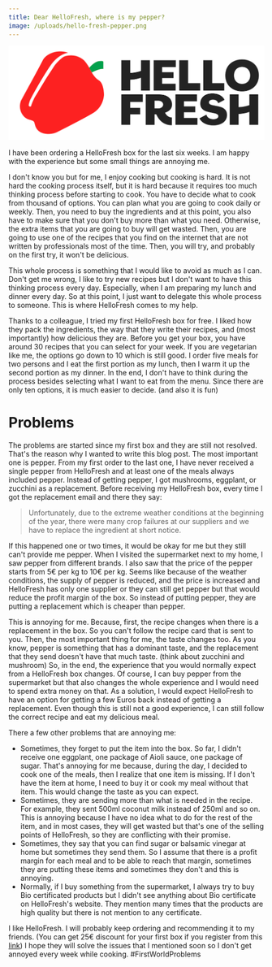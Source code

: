 ```yaml
---
title: Dear HelloFresh, where is my pepper?
image: /uploads/hello-fresh-pepper.png
---
```


![Hello Fresh Logo](/uploads/hello-fresh-pepper.png)

I have been ordering a HelloFresh box for the last six weeks. I am happy with the experience but some small things are annoying me.

I don't know you but for me, I enjoy cooking but cooking is hard. It is not hard the cooking process itself, but it is hard because it requires too much thinking process before starting to cook. You have to decide what to cook from thousand of options. You can plan what you are going to cook daily or weekly. Then, you need to buy the ingredients and at this point, you also have to make sure that you don't buy more than what you need. Otherwise, the extra items that you are going to buy will get wasted. Then, you are going to use one of the recipes that you find on the internet that are not written by professionals most of the time. Then, you will try, and probably on the first try, it won't be delicious.

This whole process is something that I would like to avoid as much as I can. Don't get me wrong, I like to try new recipes but I don't want to have this thinking process every day. Especially, when I am preparing my lunch and dinner every day. So at this point, I just want to delegate this whole process to someone. This is where HelloFresh comes to my help.

Thanks to a colleague, I tried my first HelloFresh box for free. I liked how they pack the ingredients, the way that they write their recipes, and (most importantly) how delicious they are. Before you get your box, you have around 30 recipes that you can select for your week. If you are vegetarian like me, the options go down to 10 which is still good. I order five meals for two persons and I eat the first portion as my lunch, then I warm it up the second portion as my dinner. In the end, I don't have to think during the process besides selecting what I want to eat from the menu. Since there are only ten options, it is much easier to decide. (and also it is fun)

# Problems

The problems are started since my first box and they are still not resolved. That's the reason why I wanted to write this blog post. The most important one is pepper. From my first order to the last one, I have never received a single pepper from HelloFresh and at least one of the meals always included pepper. Instead of getting pepper, I got mushrooms, eggplant, or zucchini as a replacement. Before receiving my HelloFresh box, every time I got the replacement email and there they say:

> Unfortunately, due to the extreme weather conditions at the beginning of the year, there were many crop failures at our suppliers and we have to replace the ingredient at short notice. 

If this happened one or two times, it would be okay for me but they still can't provide me pepper. When I visited the supermarket next to my home, I saw pepper from different brands. I also saw that the price of the pepper starts from 5€ per kg to 10€ per kg. Seems like because of the weather conditions, the supply of pepper is reduced, and the price is increased and HelloFresh has only one supplier or they can still get pepper but that would reduce the profit margin of the box. So instead of putting pepper, they are putting a replacement which is cheaper than pepper. 

This is annoying for me. Because, first, the recipe changes when there is a replacement in the box. So you can't follow the recipe card that is sent to you. Then, the most important thing for me, the taste changes too. As you know, pepper is something that has a dominant taste, and the replacement that they send doesn't have that much taste. (think about zucchini and mushroom) So, in the end, the experience that you would normally expect from a HelloFresh box changes. Of course, I can buy pepper from the supermarket but that also changes the whole experience and I would need to spend extra money on that. As a solution, I would expect HelloFresh to have an option for getting a few Euros back instead of getting a replacement.  Even though this is still not a good experience, I can still follow the correct recipe and eat my delicious meal.

There a few other problems that are annoying me:

- Sometimes, they forget to put the item into the box. So far, I didn't receive one eggplant, one package of Aioli sauce, one package of sugar. That's annoying for me because, during the day, I decided to cook one of the meals, then I realize that one item is missing. If I don't have the item at home, I need to buy it or cook my meal without that item. This would change the taste as you can expect.
- Sometimes, they are sending more than what is needed in the recipe. For example, they sent 500ml coconut milk instead of 250ml and so on. This is annoying because I have no idea what to do for the rest of the item, and in most cases, they will get wasted but that's one of the selling points of HelloFresh, so they are conflicting with their promise.
- Sometimes, they say that you can find sugar or balsamic vinegar at home but sometimes they send them. So I assume that there is a profit margin for each meal and to be able to reach that margin, sometimes they are putting these items and sometimes they don't and this is annoying.
- Normally, if I buy something from the supermarket, I always try to buy Bio certificated products but I didn't see anything about Bio certificate on HelloFresh's website. They mention many times that the products are high quality but there is not mention to any certificate.

I like HelloFresh. I will probably keep ordering and recommending it to my friends. (You can get 25€ discount for your first box if you register from this [link](https://www.hellofresh.de/pages/raf_lp11?c=HS-01JIRP6L3&utm_campaign=clipboard&utm_couponvalue=20&utm_invitername=Mert&utm_medium=referral&utm_source=raf-share)) I hope they will solve the issues that I mentioned soon so I don't get annoyed every week while cooking. #FirstWorldProblems

